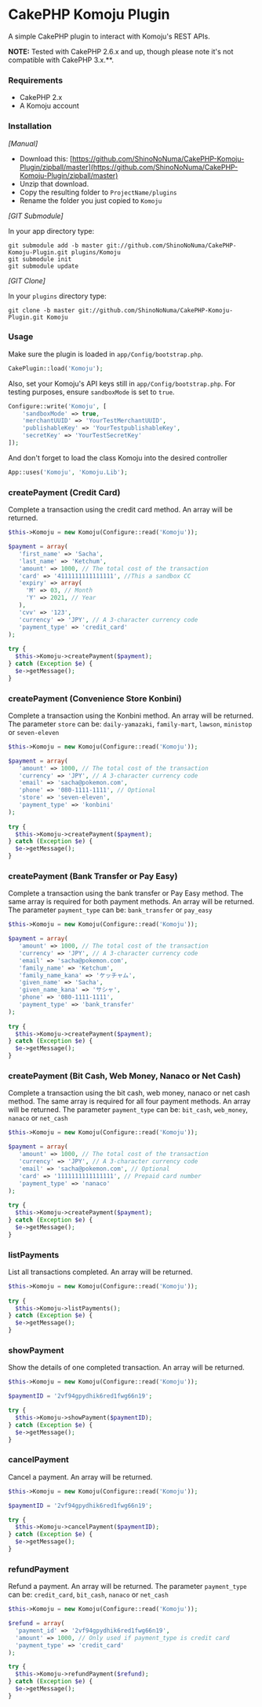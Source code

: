 # CakePHP Komoju Plugin
A simple CakePHP plugin to interact with Komoju's REST APIs.

**NOTE:** Tested with CakePHP 2.6.x and up, though please note it's not compatible with CakePHP 3.x.**.

### Requirements

* CakePHP 2.x
* A Komoju account

### Installation

_[Manual]_

* Download this: [https://github.com/ShinoNoNuma/CakePHP-Komoju-Plugin/zipball/master](https://github.com/ShinoNoNuma/CakePHP-Komoju-Plugin/zipball/master)
* Unzip that download.
* Copy the resulting folder to `ProjectName/plugins`
* Rename the folder you just copied to `Komoju`

_[GIT Submodule]_

In your app directory type:

```shell
git submodule add -b master git://github.com/ShinoNoNuma/CakePHP-Komoju-Plugin.git plugins/Komoju
git submodule init
git submodule update
```

_[GIT Clone]_

In your `plugins` directory type:

```shell
git clone -b master git://github.com/ShinoNoNuma/CakePHP-Komoju-Plugin.git Komoju
```

### Usage

Make sure the plugin is loaded in `app/Config/bootstrap.php`.

```php
CakePlugin::load('Komoju');
```
Also, set your Komoju's API keys still in `app/Config/bootstrap.php`.
For testing purposes, ensure `sandboxMode` is set to `true`.

```php
Configure::write('Komoju', [
    'sandboxMode' => true,
    'merchantUUID' => 'YourTestMerchantUUID',
    'publishableKey' => 'YourTestpublishableKey',
    'secretKey' => 'YourTestSecretKey'
]);
```
And don't forget to load the class Komoju into the desired controller

```php
App::uses('Komoju', 'Komoju.Lib');
```
### createPayment (Credit Card)

Complete a transaction using the credit card method. An array will be returned.

```php
$this->Komoju = new Komoju(Configure::read('Komoju'));

$payment = array(
   'first_name' => 'Sacha',
   'last_name' => 'Ketchum',
   'amount' => 1000, // The total cost of the transaction
   'card' => '4111111111111111', //This a sandbox CC
   'expiry' => array(
     'M' => 03, // Month
     'Y' => 2021, // Year
   ),
   'cvv' => '123',
   'currency' => 'JPY', // A 3-character currency code
   'payment_type' => 'credit_card'
);
            
try {
  $this->Komoju->createPayment($payment);
} catch (Exception $e) {
  $e->getMessage();
} 
```

### createPayment (Convenience Store Konbini)

Complete a transaction using the Konbini method. An array will be returned.
The parameter `store` can be: `daily-yamazaki`, `family-mart`, `lawson`, `ministop` or `seven-eleven`

```php
$this->Komoju = new Komoju(Configure::read('Komoju'));

$payment = array(
   'amount' => 1000, // The total cost of the transaction
   'currency' => 'JPY', // A 3-character currency code
   'email' => 'sacha@pokemon.com',
   'phone' => '080-1111-1111', // Optional
   'store' => 'seven-eleven',
   'payment_type' => 'konbini'
);
            
try {
  $this->Komoju->createPayment($payment);
} catch (Exception $e) {
  $e->getMessage();
} 
```

### createPayment (Bank Transfer or Pay Easy)

Complete a transaction using the bank transfer or Pay Easy method. The same array is required for both payment methods. 
An array will be returned. The parameter `payment_type` can be: `bank_transfer` or `pay_easy`

```php
$this->Komoju = new Komoju(Configure::read('Komoju'));

$payment = array(
   'amount' => 1000, // The total cost of the transaction
   'currency' => 'JPY', // A 3-character currency code
   'email' => 'sacha@pokemon.com',
   'family_name' => 'Ketchum',
   'family_name_kana' => 'ケッチャム',
   'given_name' => 'Sacha',
   'given_name_kana' => 'サシャ',
   'phone' => '080-1111-1111',
   'payment_type' => 'bank_transfer'
);
            
try {
  $this->Komoju->createPayment($payment);
} catch (Exception $e) {
  $e->getMessage();
} 
```

### createPayment (Bit Cash, Web Money, Nanaco or Net Cash)

Complete a transaction using the bit cash, web money, nanaco or net cash method. The same array is required for all four payment methods. 
An array will be returned. The parameter `payment_type` can be: `bit_cash`, `web_money`, `nanaco` or `net_cash`

```php
$this->Komoju = new Komoju(Configure::read('Komoju'));

$payment = array(
   'amount' => 1000, // The total cost of the transaction
   'currency' => 'JPY', // A 3-character currency code
   'email' => 'sacha@pokemon.com', // Optional
   'card' => '1111111111111111', // Prepaid card number
   'payment_type' => 'nanaco'
);
            
try {
  $this->Komoju->createPayment($payment);
} catch (Exception $e) {
  $e->getMessage();
} 
```

### listPayments

List all transactions completed. An array will be returned.

```php
$this->Komoju = new Komoju(Configure::read('Komoju'));
            
try {
  $this->Komoju->listPayments();
} catch (Exception $e) {
  $e->getMessage();
} 
```

### showPayment

Show the details of one completed transaction. An array will be returned.

```php
$this->Komoju = new Komoju(Configure::read('Komoju'));

$paymentID = '2vf94gpydhik6red1fwg66n19';

try {
  $this->Komoju->showPayment($paymentID);
} catch (Exception $e) {
  $e->getMessage();
} 
```

### cancelPayment

Cancel a payment. An array will be returned.

```php
$this->Komoju = new Komoju(Configure::read('Komoju'));

$paymentID = '2vf94gpydhik6red1fwg66n19';

try {
  $this->Komoju->cancelPayment($paymentID);
} catch (Exception $e) {
  $e->getMessage();
} 
```

### refundPayment

Refund a payment. An array will be returned.
The parameter `payment_type` can be: `credit_card`, `bit_cash`, `nanaco` or `net_cash`

```php
$this->Komoju = new Komoju(Configure::read('Komoju'));

$refund = array(
  'payment_id' => '2vf94gpydhik6red1fwg66n19',
  'amount' => 1000, // Only used if payment_type is credit card 
  'payment_type' => 'credit_card'
);

try {
  $this->Komoju->refundPayment($refund);
} catch (Exception $e) {
  $e->getMessage();
} 
```